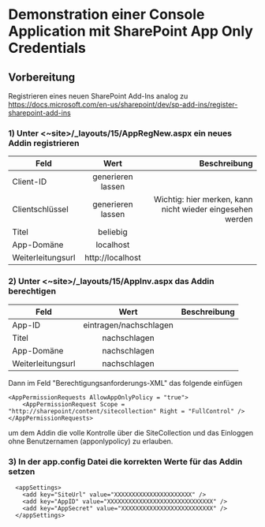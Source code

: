 # Demonstration einer Console Application mit SharePoint App Only Credentials

## Vorbereitung

Registrieren eines neuen SharePoint Add-Ins analog zu
https://docs.microsoft.com/en-us/sharepoint/dev/sp-add-ins/register-sharepoint-add-ins

### 1) Unter <~site>/_layouts/15/AppRegNew.aspx ein neues Addin registrieren

| Feld        | Wert           | Beschreibung  |
| ------------- |:-------------:| -----:|
| Client-ID     | generieren lassen |  |
| Clientschlüssel| generieren lassen | Wichtig: hier merken, kann nicht wieder eingesehen werden |
| Titel     | beliebig |  |
| App-Domäne     | localhost |  |
| Weiterleitungsurl    | http://localhost |  |

### 2) Unter <~site>/_layouts/15/AppInv.aspx das Addin berechtigen

| Feld        | Wert           | Beschreibung  |
| ------------- |:-------------:| -----:|
| 	App-ID     | eintragen/nachschlagen |  |
| Titel     | nachschlagen |  |
| App-Domäne     | nachschlagen |  |
| Weiterleitungsurl    | nachschlagen |  |

Dann im Feld "Berechtigungsanforderungs-XML" das folgende einfügen

```
<AppPermissionRequests AllowAppOnlyPolicy = "true">
    <AppPermissionRequest Scope = "http://sharepoint/content/sitecollection" Right = "FullControl" />
</AppPermissionRequests>
```

um dem Addin die volle Kontrolle über die SiteCollection und das Einloggen ohne Benutzernamen (apponlypolicy) zu erlauben.

### 3) In der app.config Datei die korrekten Werte für das Addin setzen

```
  <appSettings>
    <add key="SiteUrl" value="XXXXXXXXXXXXXXXXXXXXXX" />
    <add key="AppID" value="XXXXXXXXXXXXXXXXXXXXXXXXXXXXXX" />
    <add key="AppSecret" value="XXXXXXXXXXXXXXXXXXXXXXXXXX" />
  </appSettings>
```